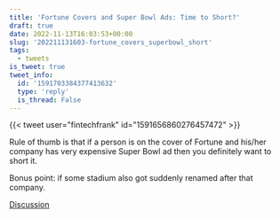 ```yaml
---
title: 'Fortune Covers and Super Bowl Ads: Time to Short?'
draft: true
date: 2022-11-13T16:03:53+00:00
slug: '202211131603-fortune_covers_superbowl_short'
tags:
  - tweets
is_tweet: true
tweet_info:
  id: '1591703384377413632'
  type: 'reply'
  is_thread: False
---
```




{{< tweet user="fintechfrank" id="1591656860276457472" >}}

Rule of thumb is that if a person is on the cover of Fortune and his/her company has very expensive Super Bowl ad then you definitely want to short it.

Bonus point: if some stadium also got suddenly renamed after that company.

[Discussion](https://x.com/sytelus/status/1591703384377413632)
